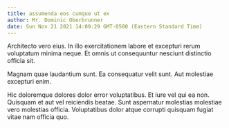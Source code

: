 ```yaml
---
title: assumenda eos cumque ut ex
author: Mr. Dominic Oberbrunner
date: Sun Nov 21 2021 14:09:29 GMT-0500 (Eastern Standard Time)
---
```

Architecto vero eius. In illo exercitationem labore et excepturi rerum voluptatum minima neque. Et omnis ut consequuntur nesciunt distinctio officia sit.

 Magnam quae laudantium sunt. Ea consequatur velit sunt. Aut molestiae excepturi enim.

 Hic doloremque dolores dolor error voluptatibus. Et iure vel qui ea non. Quisquam et aut vel reiciendis beatae. Sunt aspernatur molestias molestiae vero molestias officia. Voluptatibus dolor atque corrupti quisquam fugiat vitae nam officia quo.